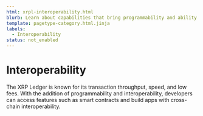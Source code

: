 ```yaml
---
html: xrpl-interoperability.html
blurb: Learn about capabilities that bring programmability and ability to interact with other chains to the XRP Ledger.
template: pagetype-category.html.jinja
labels:
  - Interoperability
status: not_enabled
---
```

# Interoperability

The XRP Ledger is known for its transaction throughput, speed, and low fees. With the addition of programmability and interoperability, developers can access features such as smart contracts and build apps with cross-chain interoperability. 
